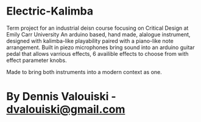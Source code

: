 # Electric-Kalimba
Term project for an industrial deisn course focusing on Critical Design at Emily Carr University
An arduino based, hand made, alalogue instrument, designed with kalimba-like playability paired with a piano-like note arrangement. Built in piezo microphones bring sound into an arduino guitar pedal that allows varrious effects, 6 availible effects to choose from with effect parameter knobs. 

Made to bring both instruments into a modern context as one.

# By Dennis Valouiski  -  dvalouiski@gmail.com

